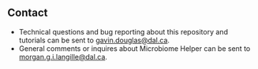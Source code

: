 Contact
-------
* Technical questions and bug reporting about this repository and tutorials can be sent to gavin.douglas@dal.ca.
* General comments or inquires about Microbiome Helper can be sent to morgan.g.i.langille@dal.ca.
